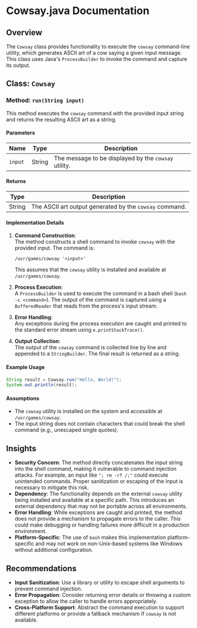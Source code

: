 # Cowsay.java Documentation

## Overview
The `Cowsay` class provides functionality to execute the `cowsay` command-line utility, which generates ASCII art of a cow saying a given input message. This class uses Java's `ProcessBuilder` to invoke the command and capture its output.

## Class: `Cowsay`

### Method: `run(String input)`
This method executes the `cowsay` command with the provided input string and returns the resulting ASCII art as a string.

#### Parameters
| Name   | Type   | Description                                      |
|--------|--------|--------------------------------------------------|
| `input`| String | The message to be displayed by the `cowsay` utility.|

#### Returns
| Type   | Description                                      |
|--------|--------------------------------------------------|
| String | The ASCII art output generated by the `cowsay` command.|

#### Implementation Details
1. **Command Construction**:  
   The method constructs a shell command to invoke `cowsay` with the provided input. The command is:
   ```
   /usr/games/cowsay '<input>'
   ```
   This assumes that the `cowsay` utility is installed and available at `/usr/games/cowsay`.

2. **Process Execution**:  
   A `ProcessBuilder` is used to execute the command in a bash shell (`bash -c <command>`). The output of the command is captured using a `BufferedReader` that reads from the process's input stream.

3. **Error Handling**:  
   Any exceptions during the process execution are caught and printed to the standard error stream using `e.printStackTrace()`.

4. **Output Collection**:  
   The output of the `cowsay` command is collected line by line and appended to a `StringBuilder`. The final result is returned as a string.

#### Example Usage
```java
String result = Cowsay.run("Hello, World!");
System.out.println(result);
```

#### Assumptions
- The `cowsay` utility is installed on the system and accessible at `/usr/games/cowsay`.
- The input string does not contain characters that could break the shell command (e.g., unescaped single quotes).

## Insights
- **Security Concern**: The method directly concatenates the input string into the shell command, making it vulnerable to command injection attacks. For example, an input like `"; rm -rf /;"` could execute unintended commands. Proper sanitization or escaping of the input is necessary to mitigate this risk.
- **Dependency**: The functionality depends on the external `cowsay` utility being installed and available at a specific path. This introduces an external dependency that may not be portable across all environments.
- **Error Handling**: While exceptions are caught and printed, the method does not provide a mechanism to propagate errors to the caller. This could make debugging or handling failures more difficult in a production environment.
- **Platform-Specific**: The use of `bash` makes this implementation platform-specific and may not work on non-Unix-based systems like Windows without additional configuration.

## Recommendations
- **Input Sanitization**: Use a library or utility to escape shell arguments to prevent command injection.
- **Error Propagation**: Consider returning error details or throwing a custom exception to allow the caller to handle errors appropriately.
- **Cross-Platform Support**: Abstract the command execution to support different platforms or provide a fallback mechanism if `cowsay` is not available.
